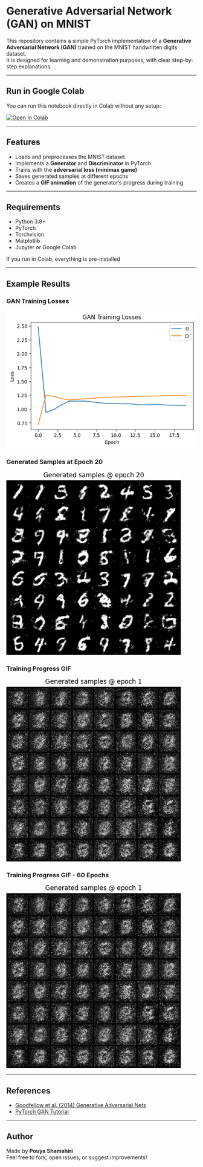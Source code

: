 # Generative Adversarial Network (GAN) on MNIST  

This repository contains a simple PyTorch implementation of a **Generative Adversarial Network (GAN)** trained on the MNIST handwritten digits dataset.  
It is designed for learning and demonstration purposes, with clear step-by-step explanations.  

---

## Run in Google Colab  
You can run this notebook directly in Colab without any setup:  

[![Open In Colab](https://colab.research.google.com/assets/colab-badge.svg)](https://colab.research.google.com/drive/14xxMiZoMVchqpWcKMbEy_pD0I1BPo1gU?usp=sharing)  

---

## Features  
- Loads and preprocesses the MNIST dataset  
- Implements a **Generator** and **Discriminator** in PyTorch  
- Trains with the **adversarial loss (minimax game)**  
- Saves generated samples at different epochs  
- Creates a **GIF animation** of the generator’s progress during training  

---

## Requirements  
- Python 3.8+  
- PyTorch  
- Torchvision  
- Matplotlib  
- Jupyter or Google Colab  

If you run in Colab, everything is pre-installed   

---

## Example Results  

### GAN Training Losses 
![Loss](images/GAN_Loss.png)  

### Generated Samples at Epoch 20  
![Epoch 20](images/GAN_samples.png)  

### Training Progress GIF  
![Training Progress](images/progress.gif)  

### Training Progress GIF - 60 Epochs
![Training Progress](images/progress60.gif)  



---

## References  
- [Goodfellow et al. (2014) Generative Adversarial Nets](https://arxiv.org/abs/1406.2661)  
- [PyTorch GAN Tutorial](https://pytorch.org/tutorials/beginner/dcgan_faces_tutorial.html)  

---

## Author  
Made by **Pouya Shamshiri**  
Feel free to fork, open issues, or suggest improvements!  
